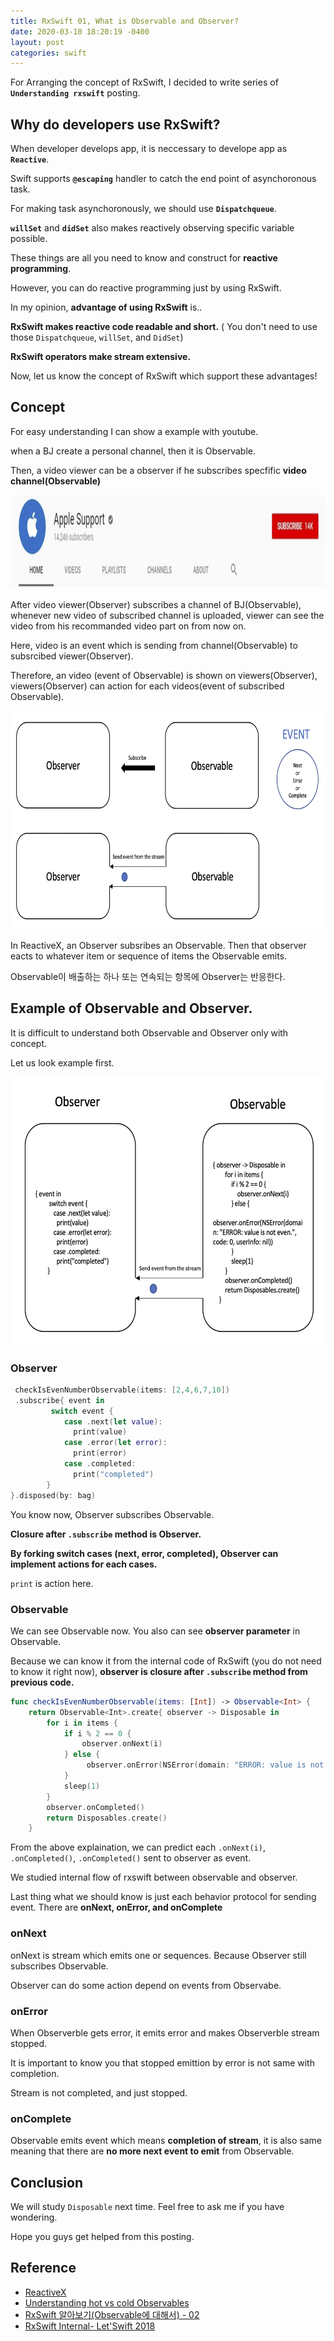 ```yaml
---
title: RxSwift 01, What is Observable and Observer?
date: 2020-03-10 18:20:19 -0400
layout: post
categories: swift
---
```



For Arranging the concept of RxSwift, I decided to write series of __`Understanding rxswift`__ posting.

## Why do developers use RxSwift?
When developer develops app, it is neccessary to develope app as __`Reactive`__. 


Swift supports __`@escaping`__ handler to catch the end point of asynchoronous task.

For making task asynchoronously, we should use __`Dispatchqueue`__.   

__`willSet`__ and __`didSet`__ also makes  reactively observing specific variable possible.
 
These things are all you need to know and construct for __reactive programming__.

However, you can do reactive programming just by using RxSwift.


In my opinion, __advantage of using RxSwift__ is..

__RxSwift makes reactive code readable and short.__ ( You don't need to use those `Dispatchqueue`, `willSet`, and `DidSet`)
 
__RxSwift operators make stream extensive.__ 


Now, let us know the concept of RxSwift which support these advantages!


## Concept

For easy understanding I can show a example with youtube.

when a BJ create a personal channel, then it is Observable.

Then, a video viewer can be a observer if he subscribes specfific __video channel(Observable)__


<img src="/images/observable/observable1.png" width="800" height="150">

After video viewer(Observer) subscribes a channel of BJ(Observable), whenever new video of subscribed channel is uploaded, viewer can see the video from his recommanded video part on from now on.

Here, video is an event which is sending from channel(Observable) to subsrcibed viewer(Observer).

Therefore, an video (event of Observable) is shown on viewers(Observer), viewers(Observer) can action for each videos(event of subscribed Observable).

<img src="/images/observable/observable2.png" width="600" height="350">

In ReactiveX, an Observer subsribes an Observable. Then that observer eacts to whatever item or sequence of items the Observable emits.

 
Observable이 배출하는 하나 또는 연속되는 항목에 Observer는 반응한다.

## Example of Observable and Observer.
It is difficult to understand  both Observable and Observer only with concept.

Let us look example first.


<img src="/images/observable/observable3.png" width="550" height="430">

### Observer 
```swift
 checkIsEvenNumberObservable(items: [2,4,6,7,10])
 .subscribe{ event in
         switch event {
            case .next(let value):
              print(value)
            case .error(let error):
              print(error)
            case .completed:
              print("completed")
        }
}.disposed(by: bag)

```
You know now, Observer subscribes Observable.

__Closure after `.subscribe` method is Observer.__

__By forking switch cases (next, error, completed), Observer can implement actions for each cases.__

`print` is action here. 
 

### Observable
We can see Observable now.
You also can see __observer parameter__ in Observable.

Because we can know it from the internal code of RxSwift (you do not need to know it right now), __observer is closure after `.subscribe` method  from previous code.__ 



```swift
func checkIsEvenNumberObservable(items: [Int]) -> Observable<Int> {
    return Observable<Int>.create{ observer -> Disposable in
        for i in items {
            if i % 2 == 0 {
                observer.onNext(i)
            } else {
                 observer.onError(NSError(domain: "ERROR: value is not even.", code: 0, userInfo: nil))
            }
            sleep(1)
        }
        observer.onCompleted()
        return Disposables.create()
    }
```

From the above explaination, we can predict each `.onNext(i)`, `.onCompleted()`, `.onCompleted()` sent to observer as event.



We studied internal flow of rxswift between observable and observer.

Last thing what we should know is just each behavior protocol for sending event.
There are __onNext, onError, and onComplete__

### onNext
onNext is stream which emits one or sequences.
Because Observer still subscribes Observable.

Observer can do some action depend on events from Observabe.

### onError 
When Observerble gets error, it emits error and makes Observerble stream stopped. 

It is important to know you that stopped emittion by error is not same with completion.

Stream is not completed, and just stopped.

### onComplete
Observable emits event which means __completion of stream__, it is also same meaning that there are __no more next event to emit__ from Observable.

## Conclusion 
We will study `Disposable` next time.
Feel free to ask me if you have wondering.

Hope you guys get helped from this posting.


## Reference 
- [ReactiveX](http://reactivex.io/)
- [Understanding hot vs cold Observables](https://medium.com/@luukgruijs/understanding-hot-vs-cold-observables-62d04cf92e03)
- [RxSwift 알아보기(Observable에 대해서) - 02](https://magi82.github.io/ios-rxswift-02/)
- [RxSwift Internal- Let'Swift 2018](https://www.youtube.com/watch?v=DsE-sagI04A&t=767s)

